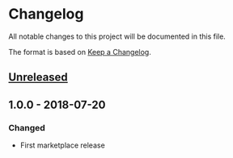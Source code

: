 # Changelog

All notable changes to this project will be documented in this file.

The format is based on [Keep a Changelog](http://keepachangelog.com/en/1.0.0/).

## [Unreleased]

## 1.0.0 - 2018-07-20
### Changed
- First marketplace release

[Unreleased]: https://github.com/owncloud/files_primary_s3/compare/v1.0.0..HEAD
